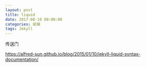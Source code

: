 ```yaml
---
layout: post
title: liquid
date: 2017-08-10 00:00:00
categories: 前端
tags: Jekyll
---
```


传送门

https://alfred-sun.github.io/blog/2015/01/10/jekyll-liquid-syntax-documentation/